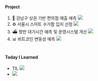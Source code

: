#### Project 
1. 🏪 강남구 상권 기반 편의점 매출 예측  <a href="https://github.com/sin09135/Convenience_Store_Location_Analysis" target="_blank"><img src="https://img.shields.io/badge/git repo-eeeeee?style=flat-square&logo=github&logoColor=a3a3a3"/></a>
2. ♻️ 서울시 스마트 수거함 입지 선정 <a href="https://github.com/sin09135/Smart_Recycler_Location_Assessment" target="_blank"><img src="https://img.shields.io/badge/git repo-eeeeee?style=flat-square&logo=github&logoColor=a3a3a3"/></a>
3. ⛴️ 항만 대기시간 예측 및 운영시스템 개선 <a href="https://github.com/sin09135/Ship_Waiting_Time_Prediction" target="_blank"><img src="https://img.shields.io/badge/git repo-eeeeee?style=flat-square&logo=github&logoColor=a3a3a3"/></a>
4. 📊 비트코인 변동성 예측 <a href="https://github.com/sin09135/btc_volatility_prediction" target="_blank"><img src="https://img.shields.io/badge/git repo-eeeeee?style=flat-square&logo=github&logoColor=a3a3a3"/></a>
<br></br>

#### Today I Learned
- TIL <a href="https://github.com/sin09135/TIL" target="_blank"><img src="https://img.shields.io/badge/git repo-eeeeee?style=flat-square&logo=github&logoColor=a3a3a3"/></a>
-  <a href="https://datapilots.tistory.com/" target="_blank"><img src="https://img.shields.io/badge/DataPilot Tistory-ffffff?style=for-the-badge&logo=tistory&logoColor=000000"/></a>
